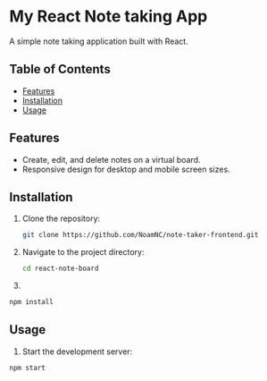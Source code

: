 # My React Note taking App

A simple note taking application built with React.

## Table of Contents

- [Features](#features)
- [Installation](#installation)
- [Usage](#usage)

## Features

- Create, edit, and delete notes on a virtual board.
- Responsive design for desktop and mobile screen sizes.

## Installation

1. Clone the repository:

   ```bash
   git clone https://github.com/NoamNC/note-taker-frontend.git

   ```

2. Navigate to the project directory:

   ```bash
   cd react-note-board

   ```

3.

```bash
npm install
```

## Usage

1.  Start the development server:

```bash
npm start
```
